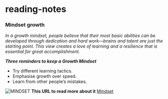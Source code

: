 # reading-notes
### Mindset growth 
*In a growth mindset, people believe that their most basic abilities can be developed through dedication and hard work—brains and talent are just the starting point. This view creates a love of learning and a resilience that is essential for great accomplishment.*

***Three reminders to keep a Growth Mindset***
- Try different learning tactics.
- Emphasise growth over speed.
- Learn from other people’s mistakes.


![MINDSET](https://encrypted-tbn0.gstatic.com/images?q=tbn:ANd9GcRHxsjGGyJEmA5wSnXxMSVKygX6wUE1r6M9aw&usqp=CAU)
  **This URL to read more about it**
 [Mindset](https://studentexperiencenetwork.org/)
